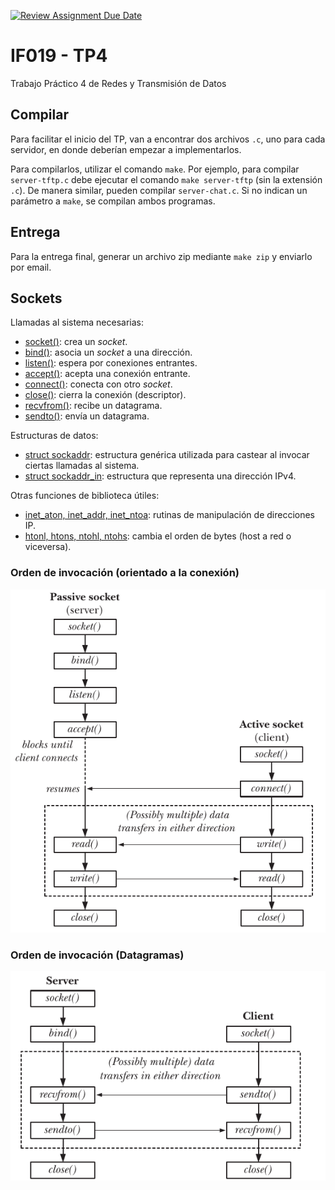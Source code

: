 [![Review Assignment Due Date](https://classroom.github.com/assets/deadline-readme-button-22041afd0340ce965d47ae6ef1cefeee28c7c493a6346c4f15d667ab976d596c.svg)](https://classroom.github.com/a/4JwrUkEc)
# IF019 - TP4

Trabajo Práctico 4 de Redes y Transmisión de Datos

## Compilar

Para facilitar el inicio del TP, van a encontrar dos archivos `.c`, uno para cada servidor, en donde deberían empezar a implementarlos.

Para compilarlos, utilizar el comando `make`. Por ejemplo, para compilar `server-tftp.c` debe ejecutar el comando `make server-tftp` (sin la extensión `.c`). De manera similar, pueden compilar `server-chat.c`. Si no indican un parámetro a `make`, se compilan ambos programas.

## Entrega 

Para la entrega final, generar un archivo zip mediante `make zip` y enviarlo por email.

## Sockets

Llamadas al sistema necesarias:

- [socket()](https://www.man7.org/linux/man-pages/man2/socket.2.html): crea un *socket*.
- [bind()](https://man7.org/linux/man-pages/man2/bind.2.html): asocia un *socket* a una dirección.
- [listen()](https://man7.org/linux/man-pages/man2/listen.2.html): espera por conexiones entrantes.
- [accept()](https://man7.org/linux/man-pages/man2/accept.2.html): acepta una conexión entrante.
- [connect()](https://man7.org/linux/man-pages/man2/connect.2.html): conecta con otro *socket*.
- [close()](https://man7.org/linux/man-pages/man2/close.2.html): cierra la conexión (descriptor).
- [recvfrom()](https://man7.org/linux/man-pages/man2/recvmsg.2.html): recibe un datagrama.
- [sendto()](https://man7.org/linux/man-pages/man2/send.2.html): envía un datagrama.

Estructuras de datos:

- [struct sockaddr](https://man7.org/linux/man-pages/man3/sockaddr.3type.html): estructura genérica utilizada para castear al invocar ciertas llamadas al sistema.
- [struct sockaddr_in](https://man7.org/linux/man-pages/man3/sockaddr.3type.html): estructura que representa una dirección IPv4.

Otras funciones de biblioteca útiles:

- [inet_aton, inet_addr, inet_ntoa](https://man7.org/linux/man-pages/man3/inet_addr.3.html): rutinas de manipulación de direcciones IP.
- [htonl, htons, ntohl, ntohs](https://man7.org/linux/man-pages/man3/htons.3.html): cambia el orden de bytes (host a red o viceversa).

### Orden de invocación (orientado a la conexión)

![stream-syscalls](assets/stream-sockets.png)

### Orden de invocación (Datagramas)

![datagram-syscalls](assets/datagram-socket.png)
